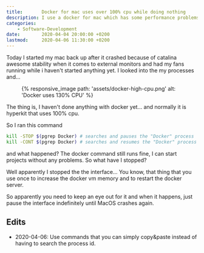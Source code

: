 ```yaml
---
title:       Docker for mac uses over 100% cpu while doing nothing
description: I use a docker for mac which has some performance problems. But it seems the interface in the background might also have some flaws.
categories:
    - Software-Development
date:        2020-04-04 20:00:00 +0200
lastmod:     2020-04-06 11:30:00 +0200
---
```


Today I started my mac back up after it crashed because of catalina awesome stability when it comes to external
monitors and had my fans running while i haven't started anything yet. I looked into the my processes and…

<figure>
    {% responsive_image path: 'assets/docker-high-cpu.png' alt: 'Docker uses 130% CPU' %}
</figure>

The thing is, I haven't done anything with docker yet... and normally it is hyperkit that uses 100% cpu.

So I ran this command

```bash
kill -STOP $(pgrep Docker) # searches and pauses the "Docker" process
kill -CONT $(pgrep Docker) # searches and resumes the "Docker" process
```

and what happened? The docker command still runs fine, I can start projects without any problems. So what have I stopped?

Well apparently I stopped the the interface…
You know, that thing that you use once to increase the docker vm memory and to restart the docker server.

So apparently you need to keep an eye out for it and when it happens,
just pause the interface indefinitely until MacOS crashes again.


## Edits

- 2020-04-06: Use commands that you can simply copy&paste instead of having to search the process id.
